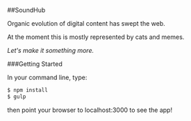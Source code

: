 ##SoundHub

Organic evolution of digital content has swept the web.

At the moment this is mostly represented by cats and memes.

_Let's make it something more._

###Getting Started

In your command line, type:

```javascript
$ npm install
$ gulp
```

then point your browser to localhost:3000 to see the app!